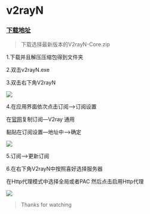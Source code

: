 # v2rayN

### [下载地址](https://github.com/2dust/v2rayN/releases%20)

> 下载选择最新版本的V2rayN-Core.zip

1.下载并且解压压缩包得到文件夹

2.双击v2rayN.exe

3.双击右下角V2rayN

![](https://i2.wmcdn.net/2019/10/22/hKKtQu9p.png)

4.在应用界面依次点击订阅——&gt;订阅设置

在[官网](ytoo.ch)复制订阅—V2ray 通用

黏贴在订阅设置—地址中——&gt;确定

![](https://i2.wmcdn.net/2019/10/22/ho0UwX5B.png)

5.订阅——&gt;更新订阅

6.在右下角V2rayN中按照喜好选择服务器

在Http代理模式中选择全局或者PAC 然后点击启用Http代理



![](https://i2.wmcdn.net/2019/10/22/oP7oWvl1.png)

> Thanks for watching

